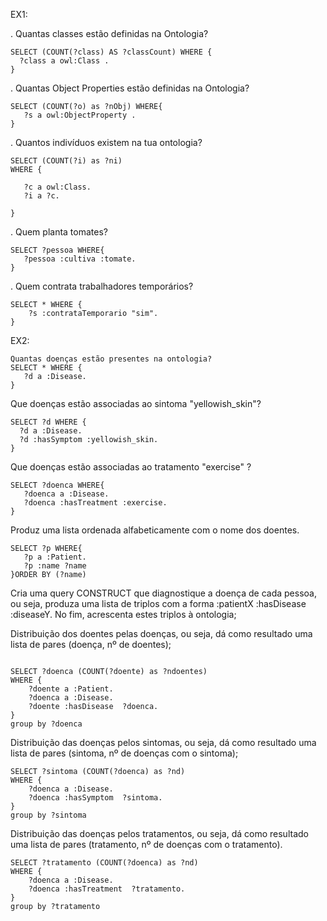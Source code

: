EX1:

. Quantas classes estão definidas na Ontologia?
```
SELECT (COUNT(?class) AS ?classCount) WHERE {
  ?class a owl:Class .
}
```
 . Quantas Object Properties estão definidas na Ontologia?
 ```
SELECT (COUNT(?o) as ?nObj) WHERE{
    ?s a owl:ObjectProperty .
}
```

 . Quantos indivíduos existem na tua ontologia?
 ```
SELECT (COUNT(?i) as ?ni)
WHERE {

    ?c a owl:Class.
    ?i a ?c.

}
```


 . Quem planta tomates?
 ```
 SELECT ?pessoa WHERE{
    ?pessoa :cultiva :tomate.
}
```

 . Quem contrata trabalhadores temporários?
```
SELECT * WHERE {
    ?s :contrataTemporario "sim".
}
```
EX2:
```
Quantas doenças estão presentes na ontologia?
SELECT * WHERE {
   ?d a :Disease.
}
```
 Que doenças estão associadas ao sintoma "yellowish_skin"?
 ```
 SELECT ?d WHERE {
   ?d a :Disease.
   ?d :hasSymptom :yellowish_skin.
}
```

 Que doenças estão associadas ao tratamento "exercise" ?
 ```
 SELECT ?doenca WHERE{
    ?doenca a :Disease.
    ?doenca :hasTreatment :exercise. 
}
```

 Produz uma lista ordenada alfabeticamente com o nome dos doentes.
 ```
 SELECT ?p WHERE{
    ?p a :Patient.
	?p :name ?name
}ORDER BY (?name)

```

Cria uma query CONSTRUCT que diagnostique a doença de cada pessoa, ou seja,
produza uma lista de triplos com a forma :patientX :hasDisease :diseaseY. No fim, acrescenta estes triplos à ontologia;

Distribuição dos doentes pelas doenças, ou seja, dá como resultado uma lista de pares (doença, nº de doentes);
```

SELECT ?doenca (COUNT(?doente) as ?ndoentes)
WHERE {
    ?doente a :Patient.
    ?doenca a :Disease.
    ?doente :hasDisease  ?doenca.
}
group by ?doenca
```



Distribuição das doenças pelos sintomas, ou seja, dá como resultado uma lista de pares (sintoma, nº de doenças com o sintoma);
```
SELECT ?sintoma (COUNT(?doenca) as ?nd)
WHERE {
    ?doenca a :Disease.
    ?doenca :hasSymptom  ?sintoma.
}
group by ?sintoma
```


Distribuição das doenças pelos tratamentos, ou seja, dá como resultado uma lista de pares (tratamento, nº de doenças com o tratamento).
```
SELECT ?tratamento (COUNT(?doenca) as ?nd)
WHERE {
    ?doenca a :Disease.
    ?doenca :hasTreatment  ?tratamento.
}
group by ?tratamento
```


